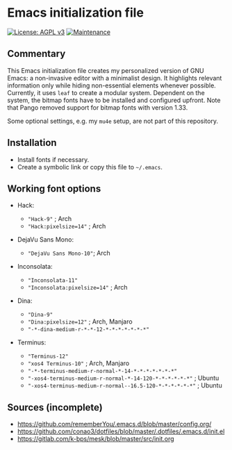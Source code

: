# Emacs initialization file

[![License: AGPL v3](https://img.shields.io/badge/License-AGPL%20v3-blue.svg)](https://www.gnu.org/licenses/agpl-3.0)
[![Maintenance](https://img.shields.io/badge/Maintained%3F-yes-green.svg)](https://GitHub.com/Naereen/StrapDown.js/graphs/commit-activity)


## Commentary

This Emacs initialization file creates my personalized version of GNU Emacs: a
non-invasive editor with a minimalist design.  It highlights relevant
information only while hiding non-essential elements whenever possible.
Currently, it uses `leaf` to create a modular system.  Dependent on the
system, the bitmap fonts have to be installed and configured upfront.  Note
that Pango removed support for bitmap fonts with version 1.33.

Some optional settings, e.g. my `mu4e` setup, are not part of this repository.


## Installation

* Install fonts if necessary.
* Create a symbolic link or copy this file to `~/.emacs`.


## Working font options

* Hack:
  * `"Hack-9"` ; Arch
  * `"Hack:pixelsize=14"` ; Arch

* DejaVu Sans Mono:
  * `"DejaVu Sans Mono-10"`; Arch

* Inconsolata:
  * `"Inconsolata-11"`
  * `"Inconsolata:pixelsize=14"` ; Arch

* Dina:
  * `"Dina-9"`
  * `"Dina:pixelsize=12"` ; Arch, Manjaro
  * `"-*-dina-medium-r-*-*-12-*-*-*-*-*-*-*"`

* Terminus:
  * `"Terminus-12"`
  * `"xos4 Terminus-10"` ; Arch, Manjaro
  * `"-*-terminus-medium-r-normal-*-14-*-*-*-*-*-*-*"`
  * `"-xos4-terminus-medium-r-normal-*-14-120-*-*-*-*-*-*"` ; Ubuntu
  * `"-xos4-terminus-medium-r-normal--16.5-120-*-*-*-*-*-*"` ; Ubuntu


## Sources (incomplete)

* https://github.com/rememberYou/.emacs.d/blob/master/config.org/
* https://github.com/conao3/dotfiles/blob/master/.dotfiles/.emacs.d/init.el
* https://gitlab.com/k-bps/mesk/blob/master/src/init.org
